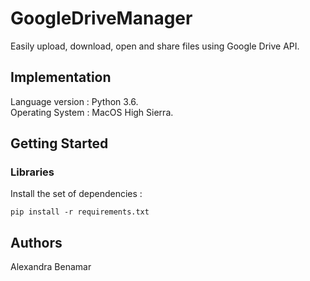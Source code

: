 # GoogleDriveManager
Easily upload, download, open and share files using Google Drive API.

## Implementation

Language version : Python 3.6. <br />
Operating System : MacOS High Sierra.

## Getting Started

### Libraries

Install the set of dependencies : <br />
```
pip install -r requirements.txt
```

## Authors

Alexandra Benamar
